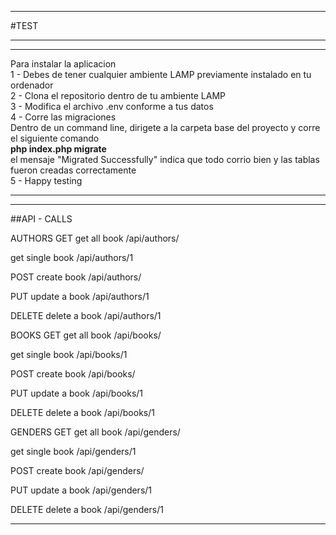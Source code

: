*******************
#TEST
*******************

*******************
Para instalar la aplicacion <br>
1 - Debes de tener cualquier ambiente LAMP previamente instalado en tu ordenador <br>
2 - Clona el repositorio dentro de tu ambiente LAMP <br>
3 - Modifica el archivo .env conforme a tus datos <br>
4 - Corre las migraciones  <br>
	Dentro de un command line, dirigete a la carpeta base del proyecto y corre el siguiente comando <br>
	<b>php index.php migrate</b><br>
	el mensaje "Migrated Successfully" indica que todo corrio bien y las tablas fueron creadas correctamente<br>
5 - Happy testing<br>
*******************


*******************
##API - CALLS

AUTHORS
GET
get all book
/api/authors/

get single book
/api/authors/1

POST
create book
/api/authors/

PUT 
update a book
/api/authors/1

DELETE 
delete a book
/api/authors/1



BOOKS
GET
get all book
/api/books/

get single book
/api/books/1

POST
create book
/api/books/

PUT 
update a book
/api/books/1

DELETE 
delete a book
/api/books/1



GENDERS
GET
get all book
/api/genders/

get single book
/api/genders/1

POST
create book
/api/genders/

PUT 
update a book
/api/genders/1

DELETE 
delete a book
/api/genders/1
*******************